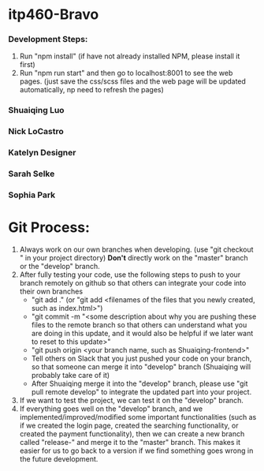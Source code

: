 # itp460-Bravo

### Development Steps:
1. Run "npm install" (if have not already installed NPM, please install it first)
2. Run "npm run start" and then go to localhost:8001 to see the web pages. (just save the css/scss files and the web page will be updated automatically, np need to refresh the pages)

### Shuaiqing Luo

### Nick LoCastro

### Katelyn Designer

### Sarah Selke

### Sophia Park


# Git Process:
1. Always work on our own branches when developing. (use "git checkout <your branch name>" in your project directory) **Don't** directly work on the "master" branch or the "develop" branch.
2. After fully testing your code, use the following steps to push to your branch remotely on github so that others can integrate your code into their own branches
    - "git add ." (or "git add <filenames of the files that you newly created, such as index.html>")
    - "git commit -m "<some description about why you are pushing these files to the remote branch so that others can understand what you are doing in this update, and it would also be helpful if we later want to reset to this update>"
    - "git push origin <your branch name, such as Shuaiqing-frontend>"
    - Tell others on Slack that you just pushed your code on your branch, so that someone can merge it into "develop" branch (Shuaiqing will probably take care of it)
    - After Shuaiqing merge it into the "develop" branch, please use "git pull remote develop" to integrate the updated part into your project.
3. If we want to test the project, we can test it on the "develop" branch. 
4. If everything goes well on the "develop" branch, and we implemented/improved/modified some important functionalities (such as if we created the login page, created the searching functionality, or created the payment functionality), then we can create a new branch called "release-<version number>" and merge it to the "master" branch. This makes it easier for us to go back to a version if we find something goes wrong in the future development.
